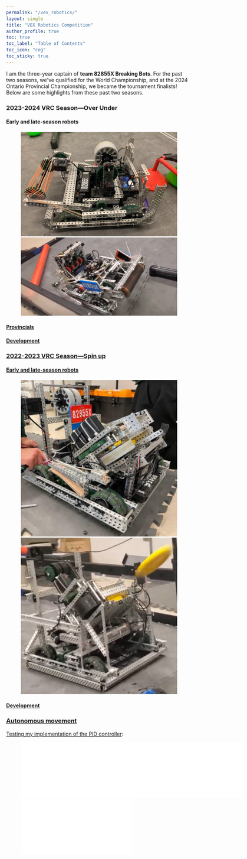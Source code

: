 ```yaml
---
permalink: "/vex_robotics/"
layout: single
title: "VEX Robotics Competition"
author_profile: true
toc: true
toc_label: "Table of Contents"
toc_icon: "cog"
toc_sticky: true
---
```

I am the three-year captain of **team 82855X Breaking Bots**. For the past two seasons, we've qualified for the World Championship, and at the 2024 Ontario Provincial Championship, we became the tournament finalists! Below are some highlights from these past two seasons.

### 2023-2024 VRC Season—Over Under
#### Early and late-season robots
<figure class="half">
    <a href="../assets/images/robotics/season2024/v1.png"><img src="../assets/images/robotics/season2024/v1.png">
    <a href="../assets/images/robotics/season2024/v2.png"><img src="../assets/images/robotics/season2024/v2.png">
</figure>

#### Provincials


#### Development


### 2022-2023 VRC Season—Spin up
#### Early and late-season robots
<figure class="half">
    <a href="../assets/images/robotics/season2023/v1.png"><img src="../assets/images/robotics/season2023/v1.png">
    <a href="../assets/images/robotics/season2023/v2.png"><img src="../assets/images/robotics/season2023/v2.png">
</figure>

#### Development

### Autonomous movement
Testing my implementation of the [PID controller](https://www.vexforum.com/uploads/short-url/buexv3XI4CflyuDzkxC9wNzTOg4.pdf):
<figure class="half">
    <iframe width="600" src="../assets/videos/pid_test.mp4" title="PID Demo" frameborder=0> </iframe>
    <iframe width="" src="../assets/videos/pid_test_2.mp4" title="PID Demo 2" frameborder=0> </iframe>
</figure>